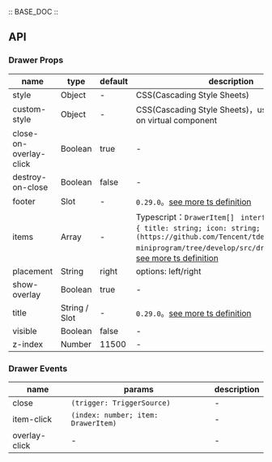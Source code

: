 :: BASE_DOC ::

## API

### Drawer Props

name | type | default | description | required
-- | -- | -- | -- | --
style | Object | - | CSS(Cascading Style Sheets) | N
custom-style | Object | - | CSS(Cascading Style Sheets)，used to set style on virtual component | N
close-on-overlay-click | Boolean | true | \- | N
destroy-on-close | Boolean | false | \- | N
footer | Slot | - | `0.29.0`。[see more ts definition](https://github.com/Tencent/tdesign-miniprogram/blob/develop/src/common/common.ts) | N
items | Array | - | Typescript：`DrawerItem[] ` `interface DrawerItem { title: string; icon: string; }。[详细类型定义](https://github.com/Tencent/tdesign-miniprogram/tree/develop/src/drawer/type.ts)`。[see more ts definition](https://github.com/Tencent/tdesign-miniprogram/tree/develop/src/drawer/type.ts) | N
placement | String | right | options: left/right | N
show-overlay | Boolean | true | \- | N
title | String / Slot | - | `0.29.0`。[see more ts definition](https://github.com/Tencent/tdesign-miniprogram/blob/develop/src/common/common.ts) | N
visible | Boolean | false | \- | N
z-index | Number | 11500 | \- | N

### Drawer Events

name | params | description
-- | -- | --
close | `(trigger: TriggerSource)` | \-
item-click | `(index: number; item: DrawerItem)` | \-
overlay-click | \- | \-
